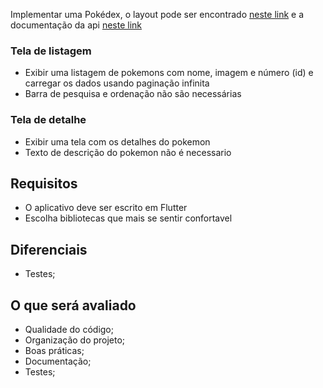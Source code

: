 


Implementar uma Pokédex, o layout pode ser encontrado [neste link](https://www.figma.com/file/oyy40kpPCamOuJOQu1uYMo/Pok%C3%A9dex-(Community)?node-id=1016-1461&t=QxTzOwYXlWmM6Xmf-0) e a documentação da api [neste link](https://pokeapi.co/)

### Tela de listagem
* Exibir uma listagem de pokemons com nome, imagem e número (id) e carregar os dados usando paginação infinita
* Barra de pesquisa e ordenação não são necessárias

### Tela de detalhe
* Exibir uma tela com os detalhes do pokemon
* Texto de descrição do pokemon não é necessario

## Requisitos

* O aplicativo deve ser escrito em Flutter
* Escolha bibliotecas que mais se sentir confortavel

## Diferenciais

* Testes;

## O que será avaliado

* Qualidade do código;
* Organização do projeto;
* Boas práticas;
* Documentação;
* Testes;


